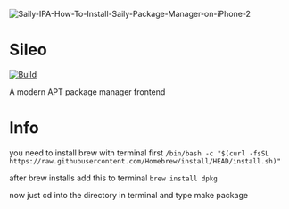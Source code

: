 
![Saily-IPA-How-To-Install-Saily-Package-Manager-on-iPhone-2](https://github.com/pwnd2e/Sileo/assets/104146035/73c3ed15-00ed-4373-b13e-e4c7b7b78bf9)



# Sileo
[![Build](https://github.com/Sileo/Sileo/actions/workflows/main.yml/badge.svg)](https://github.com/Sileo/Sileo/actions/workflows/main.yml)

A modern APT package manager frontend

# Info


you need to install brew with terminal first `/bin/bash -c "$(curl -fsSL https://raw.githubusercontent.com/Homebrew/install/HEAD/install.sh)"`

after brew installs add this to terminal
`brew install dpkg`

now just cd into the directory in terminal and type make package 
